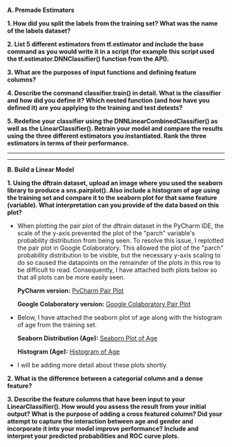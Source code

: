 **A. Premade Estimators**

**1. How did you split the labels from the training set?  What was the name of the labels dataset?**

**2. List 5 different estimators from tf.estimator and include the base command as you would write it in a script (for example this script used the tf.estimator.DNNClassifier() function from the API).**

**3. What are the purposes of input functions and defining feature columns?**

**4. Describe the command classifier.train() in detail.  What is the classifier and how did you define it?  Which nested function (and how have you defined it) are you applying to the training and test detests?**

**5. Redefine your classifier using the DNNLinearCombinedClassifier() as well as the LinearClassifier().  Retrain your model and compare the results using the three different estimators you instantiated.  Rank the three estimators in terms of their performance.**

---
---

**B. Build a Linear Model**

**1. Using the dftrain dataset, upload an image where you used the seaborn library to produce a sns.pairplot().  Also include a histogram of age using the training set and compare it to the seaborn plot for that same feature (variable).  What interpretation can you provide of the data based on this plot?**

*   When plotting the pair plot of the dftrain dataset in the PyCharm IDE, the scale of the y-axis prevented the plot of the "parch" variable's probability distribution from being seen.  To resolve this issue, I replotted the pair plot in Google Colaboratory.  This allowed the plot of the "parch" probability distribution to be visible, but the necessary y-axis scaling to do so caused the datapoints on the remainder of the plots in this row to be difficult to read.  Consequently, I have attached both plots below so that all plots can be more easily seen.

    **PyCharm version:**
    [PyCharm Pair Plot](PyCharm_seaborn.png)
    
    **Google Colaboratory version:**
    [Google Colaboratory Pair Plot](Colab_seaborn.png)
    
*   Below, I have attached the seaborn plot of age along with the histogram of age from the training set.

    **Seaborn Distribution (Age):**
    [Seaborn Plot of Age](AgePairplot.PNG)
    
    **Histogram (Age):**
    [Histogram of Age](AgeHist.png)
    
 *  I will be adding more detail about these plots shortly.

**2. What is the difference between a categorial column and a dense feature?**

**3. Describe the feature columns that have been input to your LinearClassifier().  How would you assess the result from your initial output?  What is the purpose of adding a cross featured column?  Did your attempt to capture the interaction between age and gender and incorporate it into your model improve performance?  Include and interpret your predicted probabilities and ROC curve plots.**

